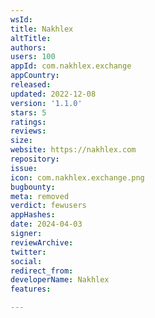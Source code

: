 ```yaml
---
wsId: 
title: Nakhlex
altTitle: 
authors: 
users: 100
appId: com.nakhlex.exchange
appCountry: 
released: 
updated: 2022-12-08
version: '1.1.0'
stars: 5
ratings: 
reviews: 
size: 
website: https://nakhlex.com
repository: 
issue: 
icon: com.nakhlex.exchange.png
bugbounty: 
meta: removed
verdict: fewusers
appHashes: 
date: 2024-04-03
signer: 
reviewArchive: 
twitter: 
social: 
redirect_from: 
developerName: Nakhlex
features: 

---
```


